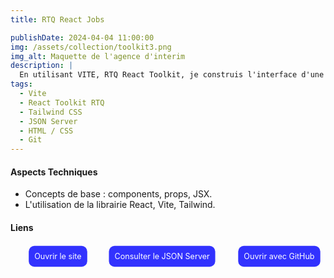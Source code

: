 ```yaml
---
title: RTQ React Jobs

publishDate: 2024-04-04 11:00:00
img: /assets/collection/toolkit3.png
img_alt: Maquette de l'agence d'interim
description: |
  En utilisant VITE, RTQ React Toolkit, je construis l'interface d'une agence d'interim. Cet agence liste ses offres d'emploi mais aussi peut créer des emplois en REACT. On utilise TAILWIND CSS et en back-end JSON Server.
tags:
  - Vite
  - React Toolkit RTQ
  - Tailwind CSS
  - JSON Server
  - HTML / CSS
  - Git
---
```


#### Aspects Techniques

- Concepts de base : components, props, JSX.
- L'utilisation de la librairie React, Vite, Tailwind.

#### Liens

<ul class="liens__list" > 
<li class="liens__item"> <a href="https://react-rtq-jobify.netlify.app/" target="_blank" class="liens__link" > Ouvrir le site </a> </li>
<li class="liens__item"> <a href="https://reactj.onrender.com/jobs" target="_blank" class="liens__link" > Consulter le JSON Server </a> </li>
<li class="liens__item"> <a href="https://github.com/Soulman2131/reactRTQ_job.git" target="_blank" class="liens__link"> Ouvrir avec GitHub </a></li>
</ul>

  <style>
    .liens__list {
      display:flex; justify-content: left; align-items: center;
      list-style: none; gap: 20px;  

    }
    
    .liens__link {
      display: block;
       background: rgba(0, 0, 255, 0.8);
      color: white;
      padding: 10px;
      border-radius: 10px;
      text-decoration: none;
      transform: scale(.9);
      transition: all .2s;
    }
    .liens__link:hover {
      background: rgb(61, 4, 249);
      transform: translateY(3px) scale(1);
      color: black;
      
    }

  </style>
